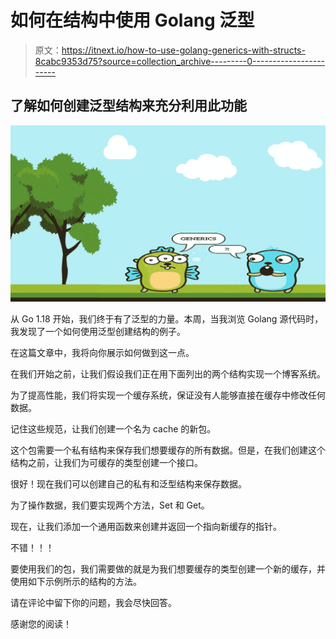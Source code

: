# 如何在结构中使用 Golang 泛型

> 原文：<https://itnext.io/how-to-use-golang-generics-with-structs-8cabc9353d75?source=collection_archive---------0----------------------->

## 了解如何创建泛型结构来充分利用此功能

![](img/5cdac895bc67c5d0d390487f9a524405.png)

从 Go 1.18 开始，我们终于有了泛型的力量。本周，当我浏览 Golang 源代码时，我发现了一个如何使用泛型创建结构的例子。

在这篇文章中，我将向你展示如何做到这一点。

在我们开始之前，让我们假设我们正在用下面列出的两个结构实现一个博客系统。

为了提高性能，我们将实现一个缓存系统，保证没有人能够直接在缓存中修改任何数据。

记住这些规范，让我们创建一个名为 cache 的新包。

这个包需要一个私有结构来保存我们想要缓存的所有数据。但是，在我们创建这个结构之前，让我们为可缓存的类型创建一个接口。

很好！现在我们可以创建自己的私有和泛型结构来保存数据。

为了操作数据，我们要实现两个方法，Set 和 Get。

现在，让我们添加一个通用函数来创建并返回一个指向新缓存的指针。

不错！！！

要使用我们的包，我们需要做的就是为我们想要缓存的类型创建一个新的缓存，并使用如下示例所示的结构的方法。

请在评论中留下你的问题，我会尽快回答。

感谢您的阅读！